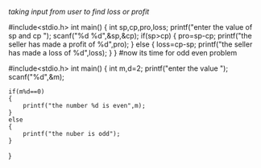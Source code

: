 *taking input from user to find loss or profit*

#include<stdio.h>
int main()
{
	int sp,cp,pro,loss;
	printf("enter the value of sp and cp ");
	scanf("%d %d",&sp,&cp);
	if(sp>cp)
	{
		pro=sp-cp;
	    printf("the seller has made a profit of %d",pro);
	}
	else
	{
		loss=cp-sp;
		printf("the seller has made a loss of %d",loss);
	}
}
#now its time for odd even problem


#include<stdio.h>
int main()
{
	int m,d=2;
	printf("enter the value ");
	scanf("%d",&m);
	
	if(m%d==0)
	{
		printf("the number %d is even",m);
	}
	else
	{
		printf("the nuber is odd");
	}
}

